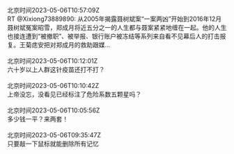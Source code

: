 北京时间2023-05-06T10:57:09Z<br>RT @Xixiong73889890: 从2005年揭露聂树斌案“一案两凶”开始到2016年12月聂树斌冤案昭雪，郑成月将近五分之一的人生都与聂案紧紧地缠在一起。他的人生也接连遭到“被撤职”、被举报、银行账户被冻结等系列来自看不见幕后人的打击报复。王菊痣安把对郑成月的救助跟媒…<br><br>北京时间2023-05-06T10:12:01Z<br>六十岁以上人群这针疫苗还打不打？<br><br>北京时间2023-05-06T10:10:42Z<br>上帝没忘，没看见已经标注了危险系数五颗星吗？<br><br>北京时间2023-05-06T10:05:56Z<br>多少钱一平？来两套！<br><br>北京时间2023-05-06T09:35:47Z<br>只要敲一下鼠标就能删除所有记忆<br><br>